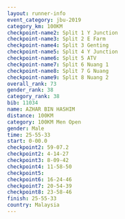```yaml
---
layout: runner-info 
event_category: jbu-2019 
category_km: 100KM 
checkpoint-name2: Split 1 Y Junction  
checkpoint-name3: Split 2 E Farm  
checkpoint-name4: Split 3 Genting  
checkpoint-name5: Split 4 Y Junction 
checkpoint-name6: Split 5 ATV 
checkpoint-name7: Split 6 Nuang 1 
checkpoint-name8: Split 7 G Nuang 
checkpoint-name9: Split 8 Nuang 2 
overall_rank: 73
gender_rank: 38
category_rank: 38
bib: 11034
name: AZHAR BIN HASHIM
distance: 100KM
category: 100KM Men Open
gender: Male
time: 25-55-33
start: 0-00.0
checkpoint2: 59-07.2
checkpoint2: 4-14-27
checkpoint3: 8-09-42
checkpoint4: 11-58-50
checkpoint5: 
checkpoint6: 16-24-46
checkpoint7: 20-54-39
checkpoint8: 23-58-46
finish: 25-55-33
country: Malaysia
---
```

